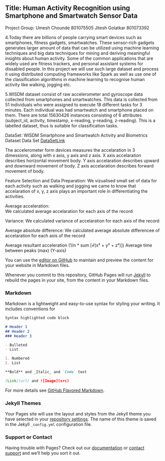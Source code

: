 ## Title: Human Activity Recognition using Smartphone and Smartwatch Sensor Data

Project Group:
Umesh Chounde	801075505
Jitesh Golatkar	801073392

4.Today there are billions of people carrying smart devices such as smartphones, fitness gadgets, smartwatches. These sensor-rich gadgets generates larger amount of data that can be utilized using machine learning techniques and big data techniques for mining and deriving meaningful insights about human activity. Some of the common applications that are widely used are fitness trackers, and personal assistant systems for dissabled people. In this project we will use such large dataset and process it using distributed computing frameworks like Spark as well as use one of the classification algorithms in machine learning to recognise human activity like walking, jogging etc.

5.WISDM dataset consist of raw accelerometer and gyroscope data collected from smartphones and smartwatches. This data is collected from 51 individuals who were assigned to execute 18 different tasks for 3 minutes. Each individual was had smartwatch and smartphone placed on them. There are total 15630426 instances consisting of 6 attributes (subject_id, activity, timestamp, x-reading, y-reading, z-reading). This is a labelled dataset, thus is suitable for classification tasks.

DataSet: WISDM Smartphone and Smartwatch Activity and Biometrics Dataset Data Set
[DataSetLink](http://archive.ics.uci.edu/ml/datasets/WISDM+Smartphone+and+Smartwatch+Activity+and+Biometrics+Dataset+)

The accelerometer form devices measures the accelaration in 3 dimessions, along with x axis, y axis and z axis. X axis accelaration describes horizontal movement body. Y axis accelaration describes upward and downward movement of body. Z axis accelaration describes forward movement of body.

Feature Selection and Data Preparation:
    We vizualised small set of data for each activity such as walking and jogging we came to know that accelaration of x, y, z axis plays an important role in differentiating the activities.
    
Average acceleration:    
   We calculated average accelaration for each axis of the record
   
Variance:
   We calculated variance of accelaration for each axis of the record
   
Average absolute difference:
   We calculated average absolute differencee of accelaration for each axis of the record
   
Average resultant acceleration (1/n * sum [√(x² + y² + z²)])
Average time between peaks (max) (Y-axis)




You can use the [editor on GitHub](https://github.com/umeshchounde/CloudProjectITCS6190/edit/master/index.md) to maintain and preview the content for your website in Markdown files.

Whenever you commit to this repository, GitHub Pages will run [Jekyll](https://jekyllrb.com/) to rebuild the pages in your site, from the content in your Markdown files.

### Markdown

Markdown is a lightweight and easy-to-use syntax for styling your writing. It includes conventions for

```markdown
Syntax highlighted code block

# Header 1
## Header 2
### Header 3

- Bulleted
- List

1. Numbered
2. List

**Bold** and _Italic_ and `Code` text

[Link](url) and ![Image](src)
```

For more details see [GitHub Flavored Markdown](https://guides.github.com/features/mastering-markdown/).

### Jekyll Themes

Your Pages site will use the layout and styles from the Jekyll theme you have selected in your [repository settings](https://github.com/umeshchounde/CloudProjectITCS6190/settings). The name of this theme is saved in the Jekyll `_config.yml` configuration file.

### Support or Contact

Having trouble with Pages? Check out our [documentation](https://help.github.com/categories/github-pages-basics/) or [contact support](https://github.com/contact) and we’ll help you sort it out.
